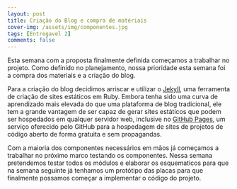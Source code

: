 ```yaml
---
layout: post
title: Criação do Blog e compra de matériais
cover-img: /assets/img/componentes.jpg
tags: [Entregavel 2]
comments: false
---
```



Esta semana com a proposta finalmente definida começamos a trabalhar no projeto. Como definido
no planejamento, nossa prioridade esta semana foi a compra dos materiais e a criação do blog.

Para a criação do blog decidimos arriscar e utilizar o [Jekyll](https://jekyllrb.com/), uma ferramenta de criação
de sites estáticos em Ruby. Embora tenha sido uma curva de aprendizado mais elevada do que uma plataforma de blog
tradicional, ele tem a grande vantagem de ser capaz de gerar sites estáticos que podem ser hospedados em qualquer servidor web, inclusive no [GitHub
Pages](https://pages.github.com/), um serviço oferecido pelo GitHub para a hospedagem de sites de projetos de código aberto de forma gratuita e sem propagandas.

Com a maioria dos componentes necessários em mãos já começamos a trabalhar no próximo marco testando os componentes. Nessa semana pretendemos testar todos os módulos e elaborar os esquematicos para que na semana seguinte já tenhamos um protótipo das placas para que finalmente possamos começar a implementar o código do projeto.
